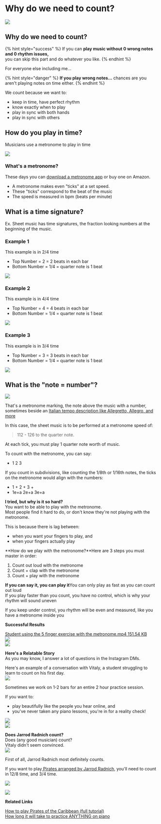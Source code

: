 # Why do we need to count?

![](https://media.giphy.com/media/N1pMn2QOtG8Q8/giphy.gif)

## **Why do we need to count?**

{% hint style="success" %}
If you can **play music without 0 wrong notes and 0 rhythm issues,**   
you can skip this part and do whatever you like.
{% endhint %}

For everyone else including me...

{% hint style="danger" %}
**If you play wrong notes...**  chances are you aren't playing notes on time either.
{% endhint %}

We count because we want to:

* keep in time, have perfect rhythm
* know exactly when to play
* play in sync with both hands
* play in sync with others

## **How do you play in time?**

Musicians use a metronome to play in time

![](https://www.soundbrenner.com/assets/images/app/app-banner.png)

### **What's a metronome?**

These days you can [download a metronome app](https://www.soundbrenner.com/the-metronome-app) or buy one on Amazon.

* A metronome makes even "ticks" at a set speed.
* These "ticks" correspond to the beat of the music 
* The speed is measured in bpm \(beats per minute\)

##  **What is a time signature?**

Ex. Sheet music has time signatures, the fraction looking numbers at the beginning of the music.

### Example 1

This example is in 2/4 time  


* Top Number = 2 = 2 beats in each bar
* Bottom Number = 1/4 = quarter note is 1 beat

  
![](https://i.gyazo.com/be23d11f375b86b10c4e2be9f33166a7.png)  
  


### Example 2

This example is in 4/4 time  
  


* Top Number = 4 = 4 beats in each bar
* Bottom Number = 1/4 = quarter note is 1 beat

  
![](https://i.gyazo.com/5bb33ca16f2e74985e81796bfe048bb8.png)  
  


### Example 3

  
This example is in 3/4 time  
  


* Top Number = 3 = 3 beats in each bar
* Bottom Number = 1/4 = quarter note is 1 beat

![](https://i.gyazo.com/c20ce6b096d71436a065b72fc436d0ce.png)  
  
  


## **What is the "note = number"?** 

![](https://i.gyazo.com/f272f043bcf3da7641ebb2d72db967b1.png)

  
That's a metronome marking, the note above the music with a number, sometimes beside an [Italian tempo description like Allegretto, Allegro, and more](http://www.goodwinshighend.com/music/classical/tempo_glossary.htm)  
  
In this case, the sheet music is to be performed at a metronome speed of:  
  


> 112 - 126 to the quarter note.

  
At each tick, you must play 1 quarter note worth of music.  
  
To count with the metronome, you can say:  
  


* 1       2        3

  
If you count in subdivisions, like counting the 1/8th or 1/16th notes, the ticks on the metronome would align with the numbers:  
  


* 1  +   2  +   3  + 
* 1e+a 2e+a 3e+a

  
  
**I tried, but why is it so hard?**  
You want to be able to play with the metronome.  
Most people find it hard to do, or don't know they're not playing with the metronome.  
  
This is because there is lag between:

* when you want your fingers to play, and 
* when your fingers actually play

  
  
  
**How do we play with the metronome?**Here are 3 steps you must master in order:  
  


1. Count out loud with the metronome
2. Count + clap with the metronome
3. Count + play with the metronome

  
  
**If you can say it, you can play it**You can only play as fast as you can count out loud  
If you play faster than you count, you have no control, which is why your rhythm will sound uneven  
  
If you keep under control, you rhythm will be even and measured, like you have a metronome inside you  
  
  
**Successful Results**  
  
[Student using the 5 finger exercise with the metronome.mp4 151.54 KB](https://coachtestprep.s3.amazonaws.com/direct-uploads/user-76755/ebe0d194-3990-42b9-8048-b274fb21e4a2/Student%20using%20the%205%20finger%20exercise%20with%20the%20metronome.mp4)  
[![](https://coachtestprep.s3.amazonaws.com/direct-uploads/user-76755/aa7c8384-020a-4082-abe3-1ae9ce5bed2c/117051876_291311652156696_8125525816484266178_n.jpg)](https://coachtestprep.s3.amazonaws.com/direct-uploads/user-76755/aa7c8384-020a-4082-abe3-1ae9ce5bed2c/117051876_291311652156696_8125525816484266178_n.jpg)  
[![](https://coachtestprep.s3.amazonaws.com/direct-uploads/user-76755/072d4af0-37cc-417a-8dce-99939762b349/image.png)](https://coachtestprep.s3.amazonaws.com/direct-uploads/user-76755/072d4af0-37cc-417a-8dce-99939762b349/image.png)  
  
  
**Here's a Relatable Story**  
As you may know, I answer a lot of questions in the Instagram DMs.  
  
Here's an example of a conversation with Vitaly, a student struggling to learn to count on his first day.  
![](https://i.gyazo.com/45668a17b579074d50f471c51d350e2d.png)  
  
Sometimes we work on 1-2 bars for an entire 2 hour practice session.   
  
If you want to:

* play beautifully like the people you hear online, and 
* you've never taken any piano lessons, you're in for a reality check!

  
  
  
![](https://i.gyazo.com/cd17ea1023eee5c431e60e6a1d15701e.png)  
![](https://i.gyazo.com/a43b99db5f331b5229ccba5a9033d268.png)  
  
  
  
**Does Jarrod Radnich count?**  
Does \(any good musician\) count?  
Vitaly didn't seem convinced.  
![](https://i.gyazo.com/e96c5cef20465e7e84f45fef175955d9.png)  
  
First of all, Jarrod Radnich most definitely counts.  
  
If you want to play[ Pirates arranged by Jarrod Radnich,](https://youtu.be/Eg0DFFsRaZQ?t=150) you'll need to count in 12/8 time, and 3/4 time.  
  
![](https://i.gyazo.com/07b9d45f448440bdf44e97af3c6cf76a.png)  
  
![](https://i.gyazo.com/bddaecb44737b00dd5f95f98897167f0.png)  
  
  
**Related Links**  
  
[How to play Pirates of the Caribbean \(full tutorial\)](https://youtu.be/Eg0DFFsRaZQ?t=150)  
[How long it will take to practice ANYTHING on piano](https://youtu.be/Qi1VRSE18lQ)

